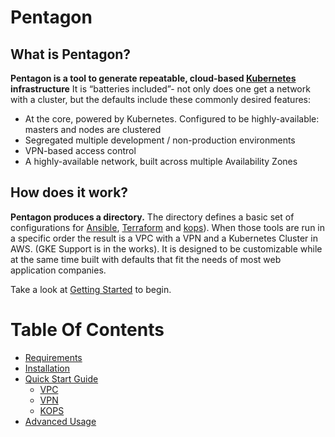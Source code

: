 # Pentagon

## What is Pentagon?

**Pentagon is a tool to generate repeatable, cloud-based [Kubernetes](https://kubernetes.io/) infrastructure**
It is “batteries included”- not only does one get a network with a cluster, but the defaults include these commonly desired features:
- At the core, powered by Kubernetes. Configured to be highly-available: masters and nodes are clustered
- Segregated multiple development / non-production environments
- VPN-based access control
- A highly-available network, built across multiple Availability Zones

## How does it work?
 **Pentagon produces a directory.** The directory defines a basic set of configurations for [Ansible](https://www.ansible.com/), [Terraform](https://www.terraform.io/) and [kops](https://github.com/kubernetes/kops)). When those tools are run in a specific order the result is a VPC with a VPN and a Kubernetes Cluster in AWS. (GKE Support is in the works). It is designed to be customizable while at the same time built with defaults that fit the needs of most web application companies.

Take a look at [Getting Started](docs/getting-started.md) to begin.

Table Of Contents
=================

* [Requirements](docs/getting-started.md#requirements)
* [Installation](docs/getting-started.md#installation)
* [Quick Start Guide](docs/getting-started.md)
  * [VPC](docs/getting-started.md#vpc-setup)
  * [VPN](docs/getting-started.md#vpn-setup)
  * [KOPS](docs/getting-startd.md#kops)
* [Advanced Usage](docs/getting-started.md#advanced-project-initialization)



